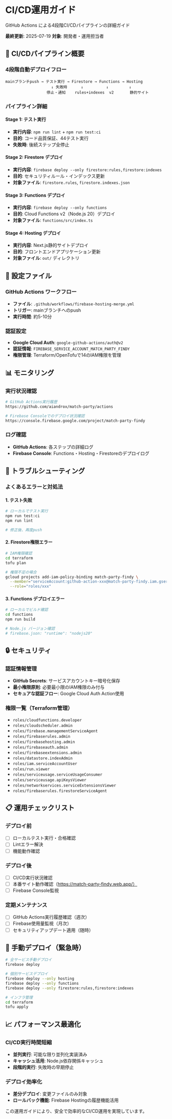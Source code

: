 # CI/CD運用ガイド

GitHub Actions による4段階CI/CDパイプラインの詳細ガイド

**最終更新**: 2025-07-19
**対象**: 開発者・運用担当者

## 🔄 CI/CDパイプライン概要

### 4段階自動デプロイフロー

```
mainブランチpush → テスト実行 → Firestore → Functions → Hosting
                    ↓ 失敗時      ↓          ↓         ↓
                  停止・通知    rules+indexes  v2       静的サイト
```

### パイプライン詳細

#### Stage 1: テスト実行
- **実行内容**: `npm run lint` + `npm run test:ci`
- **目的**: コード品質保証、44テスト実行
- **失敗時**: 後続ステップ全停止

#### Stage 2: Firestore デプロイ
- **実行内容**: `firebase deploy --only firestore:rules,firestore:indexes`
- **目的**: セキュリティルール・インデックス更新
- **対象ファイル**: `firestore.rules`, `firestore.indexes.json`

#### Stage 3: Functions デプロイ
- **実行内容**: `firebase deploy --only functions`
- **目的**: Cloud Functions v2（Node.js 20）デプロイ
- **対象ファイル**: `functions/src/index.ts`

#### Stage 4: Hosting デプロイ
- **実行内容**: Next.js静的サイトデプロイ
- **目的**: フロントエンドアプリケーション更新
- **対象ファイル**: `out/` ディレクトリ

## 🔧 設定ファイル

### GitHub Actions ワークフロー
- **ファイル**: `.github/workflows/firebase-hosting-merge.yml`
- **トリガー**: mainブランチへのpush
- **実行時間**: 約5-10分

### 認証設定
- **Google Cloud Auth**: `google-github-actions/auth@v2`
- **認証情報**: `FIREBASE_SERVICE_ACCOUNT_MATCH_PARTY_FINDY`
- **権限管理**: Terraform/OpenTofuで14のIAM権限を管理

## 📊 モニタリング

### 実行状況確認
```bash
# GitHub Actions実行履歴
https://github.com/aiandrox/match-party/actions

# Firebase Consoleでのデプロイ状況確認
https://console.firebase.google.com/project/match-party-findy
```

### ログ確認
- **GitHub Actions**: 各ステップの詳細ログ
- **Firebase Console**: Functions・Hosting・Firestoreのデプロイログ

## 🚨 トラブルシューティング

### よくあるエラーと対処法

#### 1. テスト失敗
```bash
# ローカルでテスト実行
npm run test:ci
npm run lint

# 修正後、再度push
```

#### 2. Firestore権限エラー
```bash
# IAM権限確認
cd terraform
tofu plan

# 権限不足の場合
gcloud projects add-iam-policy-binding match-party-findy \
  --member="serviceAccount:github-action-xxx@match-party-findy.iam.gserviceaccount.com" \
  --role="roles/xxx"
```

#### 3. Functions デプロイエラー
```bash
# ローカルでビルド確認
cd functions
npm run build

# Node.js バージョン確認
# firebase.json: "runtime": "nodejs20"
```

## 🔒 セキュリティ

### 認証情報管理
- **GitHub Secrets**: サービスアカウントキー暗号化保存
- **最小権限原則**: 必要最小限のIAM権限のみ付与
- **セキュアな認証フロー**: Google Cloud Auth Action使用

### 権限一覧（Terraform管理）
- `roles/cloudfunctions.developer`
- `roles/cloudscheduler.admin`
- `roles/firebase.managementServiceAgent`
- `roles/firebaserules.admin`
- `roles/firebasehosting.admin`
- `roles/firebaseauth.admin`
- `roles/firebaseextensions.admin`
- `roles/datastore.indexAdmin`
- `roles/iam.serviceAccountUser`
- `roles/run.viewer`
- `roles/serviceusage.serviceUsageConsumer`
- `roles/serviceusage.apiKeysViewer`
- `roles/networkservices.serviceExtensionsViewer`
- `roles/firebaserules.firestoreServiceAgent`

## 📋 運用チェックリスト

### デプロイ前
- [ ] ローカルテスト実行・合格確認
- [ ] Lintエラー解決
- [ ] 機能動作確認

### デプロイ後
- [ ] CI/CD実行状況確認
- [ ] 本番サイト動作確認（https://match-party-findy.web.app/）
- [ ] Firebase Console監視

### 定期メンテナンス
- [ ] GitHub Actions実行履歴確認（週次）
- [ ] Firebase使用量監視（月次）
- [ ] セキュリティアップデート適用（随時）

## 🔄 手動デプロイ（緊急時）

```bash
# 全サービス手動デプロイ
firebase deploy

# 個別サービスデプロイ
firebase deploy --only hosting
firebase deploy --only functions
firebase deploy --only firestore:rules,firestore:indexes

# インフラ管理
cd terraform
tofu apply
```

## 📈 パフォーマンス最適化

### CI/CD実行時間短縮
- **並列実行**: 可能な限り並列化実装済み
- **キャッシュ活用**: Node.js依存関係キャッシュ
- **段階的実行**: 失敗時の早期停止

### デプロイ効率化
- **差分デプロイ**: 変更ファイルのみ対象
- **ロールバック機能**: Firebase Hostingの履歴機能活用

この運用ガイドにより、安全で効率的なCI/CD運用を実現しています。